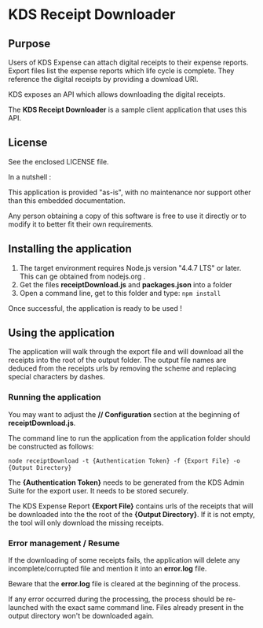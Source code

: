 # KDS Receipt Downloader

## Purpose

Users of KDS Expense can attach digital receipts to their expense reports.
Export files list the expense reports which life cycle is complete. They reference the digital receipts by providing a download URI.

KDS exposes an API which allows downloading the digital receipts.

The **KDS Receipt Downloader** is a sample client application that uses this API.

## License

See the enclosed LICENSE file.

In a nutshell :

  This application is provided "as-is", with no maintenance nor support other than this embedded documentation.

  Any person obtaining a copy of this software is free to use it directly or to modify it to better fit their own requirements.

## Installing the application

1. The target environment requires Node.js version "4.4.7 LTS" or later. This can ge obtained from nodejs.org .
2. Get the files **receiptDownload.<span/>js** and **packages.json** into a folder
3. Open a command line, get to this folder and type: `npm install`

Once successful, the application is ready to be used !

## Using the application

The application will walk through the export file and will download all the receipts into the root of the output folder. The output file names are deduced from the receipts urls by removing the scheme and replacing special characters by dashes.

### Running the application

You may want to adjust the **// Configuration** section at the beginning of **receiptDownload<span></span>.js**.

The command line to run the application from the application folder should be constructed as follows:
```
node receiptDownload -t {Authentication Token} -f {Export File} -o {Output Directory}
```
The **{Authentication Token}** needs to be generated from the KDS Admin Suite for the export user. It needs to be stored securely.

The KDS Expense Report **{Export File}** contains urls of the receipts that will be downloaded into the the root of the **{Output Directory}**. If it is not empty, the tool will only download the missing receipts.

### Error management / Resume
If the downloading of some receipts fails, the application will delete any incomplete/corrupted file and mention it into an **error.log** file.

Beware that the **error.log** file is cleared at the beginning of the process.

If any error occurred during the processing, the process should be re-launched with the exact same command line.
Files already present in the output directory won't be downloaded again.
